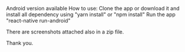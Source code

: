 Android version available
How to use:
Clone the app or download it and install all dependency using "yarn install" or "npm install"
Run the app "react-native run-android"

There are screenshots attached also in a zip file.

Thank you.

